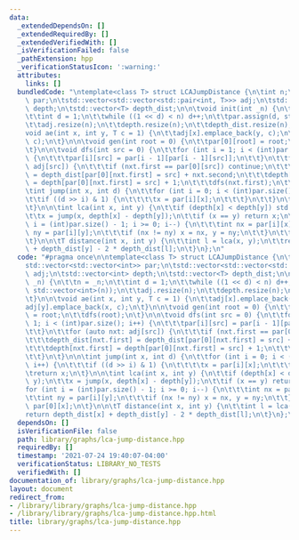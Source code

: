 ```yaml
---
data:
  _extendedDependsOn: []
  _extendedRequiredBy: []
  _extendedVerifiedWith: []
  _isVerificationFailed: false
  _pathExtension: hpp
  _verificationStatusIcon: ':warning:'
  attributes:
    links: []
  bundledCode: "\ntemplate<class T> struct LCAJumpDistance {\n\tint n;\n\tstd::vector<std::vector<int>>\
    \ par;\n\tstd::vector<std::vector<std::pair<int, T>>> adj;\n\tstd::vector<int>\
    \ depth;\n\tstd::vector<T> depth_dist;\n\n\tvoid init(int _n) {\n\t\tn = _n;\n\
    \t\tint d = 1;\n\t\twhile ((1 << d) < n) d++;\n\t\tpar.assign(d, std::vector<int>(n));\n\
    \t\tadj.resize(n);\n\t\tdepth.resize(n);\n\t\tdepth_dist.resize(n);\n\t}\n\n\t\
    void ae(int x, int y, T c = 1) {\n\t\tadj[x].emplace_back(y, c);\n\t\tadj[y].emplace_back(x,\
    \ c);\n\t}\n\n\tvoid gen(int root = 0) {\n\t\tpar[0][root] = root;\n\t\tdfs(root);\n\
    \t}\n\n\tvoid dfs(int src = 0) {\n\t\tfor (int i = 1; i < (int)par.size(); i++)\
    \ {\n\t\t\tpar[i][src] = par[i - 1][par[i - 1][src]];\n\t\t}\n\t\tfor (auto nxt:\
    \ adj[src]) {\n\t\t\tif (nxt.first == par[0][src]) continue;\n\t\t\tdepth_dist[nxt.first]\
    \ = depth_dist[par[0][nxt.first] = src] + nxt.second;\n\t\t\tdepth[nxt.first]\
    \ = depth[par[0][nxt.first] = src] + 1;\n\t\t\tdfs(nxt.first);\n\t\t}\n\t}\n\n\
    \tint jump(int x, int d) {\n\t\tfor (int i = 0; i < (int)par.size(); i++) {\n\t\
    \t\tif ((d >> i) & 1) {\n\t\t\t\tx = par[i][x];\n\t\t\t}\n\t\t}\n\t\treturn x;\n\
    \t}\n\n\tint lca(int x, int y) {\n\t\tif (depth[x] < depth[y]) std::swap(x, y);\n\
    \t\tx = jump(x, depth[x] - depth[y]);\n\t\tif (x == y) return x;\n\t\tfor (int\
    \ i = (int)par.size() - 1; i >= 0; i--) {\n\t\t\tint nx = par[i][x];\n\t\t\tint\
    \ ny = par[i][y];\n\t\t\tif (nx != ny) x = nx, y = ny;\n\t\t}\n\t\treturn par[0][x];\n\
    \t}\n\n\tT distance(int x, int y) {\n\t\tint l = lca(x, y);\n\t\treturn depth_dist[x]\
    \ + depth_dist[y] - 2 * depth_dist[l];\n\t}\n};\n"
  code: "#pragma once\n\ntemplate<class T> struct LCAJumpDistance {\n\tint n;\n\t\
    std::vector<std::vector<int>> par;\n\tstd::vector<std::vector<std::pair<int, T>>>\
    \ adj;\n\tstd::vector<int> depth;\n\tstd::vector<T> depth_dist;\n\n\tvoid init(int\
    \ _n) {\n\t\tn = _n;\n\t\tint d = 1;\n\t\twhile ((1 << d) < n) d++;\n\t\tpar.assign(d,\
    \ std::vector<int>(n));\n\t\tadj.resize(n);\n\t\tdepth.resize(n);\n\t\tdepth_dist.resize(n);\n\
    \t}\n\n\tvoid ae(int x, int y, T c = 1) {\n\t\tadj[x].emplace_back(y, c);\n\t\t\
    adj[y].emplace_back(x, c);\n\t}\n\n\tvoid gen(int root = 0) {\n\t\tpar[0][root]\
    \ = root;\n\t\tdfs(root);\n\t}\n\n\tvoid dfs(int src = 0) {\n\t\tfor (int i =\
    \ 1; i < (int)par.size(); i++) {\n\t\t\tpar[i][src] = par[i - 1][par[i - 1][src]];\n\
    \t\t}\n\t\tfor (auto nxt: adj[src]) {\n\t\t\tif (nxt.first == par[0][src]) continue;\n\
    \t\t\tdepth_dist[nxt.first] = depth_dist[par[0][nxt.first] = src] + nxt.second;\n\
    \t\t\tdepth[nxt.first] = depth[par[0][nxt.first] = src] + 1;\n\t\t\tdfs(nxt.first);\n\
    \t\t}\n\t}\n\n\tint jump(int x, int d) {\n\t\tfor (int i = 0; i < (int)par.size();\
    \ i++) {\n\t\t\tif ((d >> i) & 1) {\n\t\t\t\tx = par[i][x];\n\t\t\t}\n\t\t}\n\t\
    \treturn x;\n\t}\n\n\tint lca(int x, int y) {\n\t\tif (depth[x] < depth[y]) std::swap(x,\
    \ y);\n\t\tx = jump(x, depth[x] - depth[y]);\n\t\tif (x == y) return x;\n\t\t\
    for (int i = (int)par.size() - 1; i >= 0; i--) {\n\t\t\tint nx = par[i][x];\n\t\
    \t\tint ny = par[i][y];\n\t\t\tif (nx != ny) x = nx, y = ny;\n\t\t}\n\t\treturn\
    \ par[0][x];\n\t}\n\n\tT distance(int x, int y) {\n\t\tint l = lca(x, y);\n\t\t\
    return depth_dist[x] + depth_dist[y] - 2 * depth_dist[l];\n\t}\n};\n"
  dependsOn: []
  isVerificationFile: false
  path: library/graphs/lca-jump-distance.hpp
  requiredBy: []
  timestamp: '2021-07-24 19:40:07-04:00'
  verificationStatus: LIBRARY_NO_TESTS
  verifiedWith: []
documentation_of: library/graphs/lca-jump-distance.hpp
layout: document
redirect_from:
- /library/library/graphs/lca-jump-distance.hpp
- /library/library/graphs/lca-jump-distance.hpp.html
title: library/graphs/lca-jump-distance.hpp
---
```

